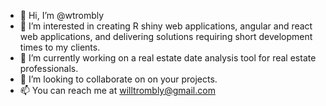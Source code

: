 - 👋 Hi, I’m @wtrombly
- 👀 I’m interested in creating R shiny web applications, angular and react web applications, and delivering solutions requiring short development times to my clients.
- 🌱 I’m currently working on a real estate date analysis tool for real estate professionals.
- 💞️ I’m looking to collaborate on on your projects.
- 📫 You can reach me at willtrombly@gmail.com

<!---
wtrombly/wtrombly is a ✨ special ✨ repository because its `README.md` (this file) appears on your GitHub profile.
You can click the Preview link to take a look at your changes.
--->
